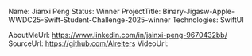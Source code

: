 Name: Jianxi Peng
Status: Winner
ProjectTitle: Binary-Jigasw-Apple-WWDC25-Swift-Student-Challenge-2025-winner
Technologies: SwiftUI

AboutMeUrl: https://www.linkedin.com/in/jainxi-peng-9670432bb/
SourceUrl: https://github.com/Alreiters
VideoUrl:

